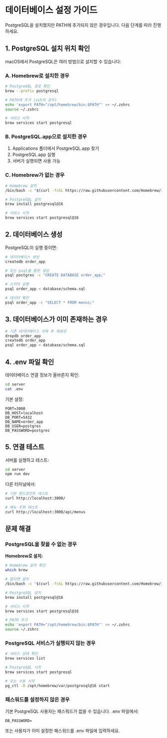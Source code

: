 # 데이터베이스 설정 가이드

PostgreSQL을 설치했지만 PATH에 추가되지 않은 경우입니다. 다음 단계를 따라 진행하세요.

## 1. PostgreSQL 설치 위치 확인

macOS에서 PostgreSQL은 여러 방법으로 설치할 수 있습니다:

### A. Homebrew로 설치한 경우
```bash
# PostgreSQL 경로 확인
brew --prefix postgresql

# PATH에 추가 (zsh의 경우)
echo 'export PATH="/opt/homebrew/bin:$PATH"' >> ~/.zshrc
source ~/.zshrc

# 서비스 시작
brew services start postgresql
```

### B. PostgreSQL.app으로 설치한 경우
1. Applications 폴더에서 PostgreSQL.app 찾기
2. PostgreSQL.app 실행
3. 서버가 실행되면 사용 가능

### C. Homebrew가 없는 경우
```bash
# Homebrew 설치
/bin/bash -c "$(curl -fsSL https://raw.githubusercontent.com/Homebrew/install/HEAD/install.sh)"

# PostgreSQL 설치
brew install postgresql@16

# 서비스 시작
brew services start postgresql@16
```

## 2. 데이터베이스 생성

PostgreSQL이 실행 중이면:

```bash
# 데이터베이스 생성
createdb order_app

# 또는 psql을 통한 생성
psql postgres -c "CREATE DATABASE order_app;"

# 스키마 실행
psql order_app < database/schema.sql

# 데이터 확인
psql order_app -c "SELECT * FROM menus;"
```

## 3. 데이터베이스가 이미 존재하는 경우

```bash
# 기존 데이터베이스 삭제 후 재생성
dropdb order_app
createdb order_app
psql order_app < database/schema.sql
```

## 4. .env 파일 확인

데이터베이스 연결 정보가 올바른지 확인:

```bash
cd server
cat .env
```

기본 설정:
```
PORT=3000
DB_HOST=localhost
DB_PORT=5432
DB_NAME=order_app
DB_USER=postgres
DB_PASSWORD=postgres
```

## 5. 연결 테스트

서버를 실행하고 테스트:

```bash
cd server
npm run dev
```

다른 터미널에서:
```bash
# 기본 엔드포인트 테스트
curl http://localhost:3000/

# 메뉴 조회 테스트
curl http://localhost:3000/api/menus
```

## 문제 해결

### PostgreSQL을 찾을 수 없는 경우

**Homebrew로 설치:**
```bash
# Homebrew 설치 확인
which brew

# 없다면 설치
/bin/bash -c "$(curl -fsSL https://raw.githubusercontent.com/Homebrew/install/HEAD/install.sh)"

# PostgreSQL 설치
brew install postgresql@16

# 서비스 시작
brew services start postgresql@16

# PATH 추가
echo 'export PATH="/opt/homebrew/bin:$PATH"' >> ~/.zshrc
source ~/.zshrc
```

### PostgreSQL 서비스가 실행되지 않는 경우

```bash
# 서비스 상태 확인
brew services list

# PostgreSQL 시작
brew services start postgresql

# 또는 수동 시작
pg_ctl -D /opt/homebrew/var/postgresql@16 start
```

### 패스워드를 설정하지 않은 경우

기본 PostgreSQL 사용자는 패스워드가 없을 수 있습니다. .env 파일에서:

```env
DB_PASSWORD=
```

또는 사용자가 이미 설정한 패스워드를 .env 파일에 입력하세요.

